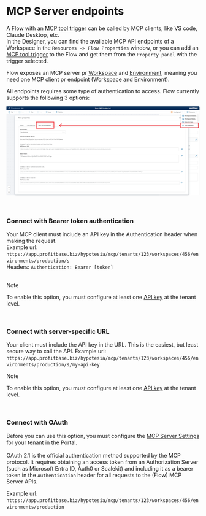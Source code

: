 # MCP Server endpoints

A Flow with an [MCP tool trigger](../triggers/mcp/mcp-tool-trigger.md) can be called by MCP clients, like VS code, Claude Desktop, etc.  
In the Designer, you can find the available MCP API endpoints of a Workspace in the `Resources -> Flow Properties` window, or you can add an [MCP tool trigger](../triggers/mcp/mcp-tool-trigger.md) to the Flow and get them from the `Property panel` with the trigger selected.  

Flow exposes an MCP server pr [Workspace](../workspaces.md) and [Environment](../environments.md), meaning you need one MCP client pr endpoint (Workspace and Environment). 

All endpoints requires some type of authentication to access. Flow currently supports the following 3 options:

![img](/images/flow/mcp-server-endpoints.png)

<br/>

### Connect with Bearer token authentication
Your MCP client must include an API key in the Authentication header when making the request.  
Example url: `https://app.profitbase.biz/hypotesia/mcp/tenants/123/workspaces/456/environments/production/s`  
Headers: `Authentication: Bearer [token]`  
<br/>

> [!NOTE]
> To enable this option, you must configure at least one [API key](../tenants/api-keys.md) at the tenant level.  

<br/>

### Connect with server-specific URL
Your client must include the API key in the URL. This is the easiest, but least secure way to call the API. 
Example url: `https://app.profitbase.biz/hypotesia/mcp/tenants/123/workspaces/456/environments/production/s/my-api-key`  

> [!NOTE]
> To enable this option, you must configure at least one [API key](../tenants/api-keys.md) at the tenant level.  

<br/>

### Connect with OAuth
Before you can use this option, you must configure the [MCP Server Settings](../tenants/mcp-server-settings.md) for your tenant in the Portal.  
<br/>
OAuth 2.1 is the official authentication method supported by the MCP protocol. It requires obtaining an access token from an Authorization Server (such as Microsoft Entra ID, Auth0 or Scalekit) and including it as a bearer token in the `Authentication` header for all requests to the (Flow) MCP Server APIs.  

Example url: `https://app.profitbase.biz/hypotesia/mcp/tenants/123/workspaces/456/environments/production`



